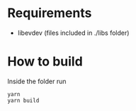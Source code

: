 # Requirements

-   libevdev (files included in ./libs folder)

# How to build

Inside the folder run

```
yarn
yarn build
```
